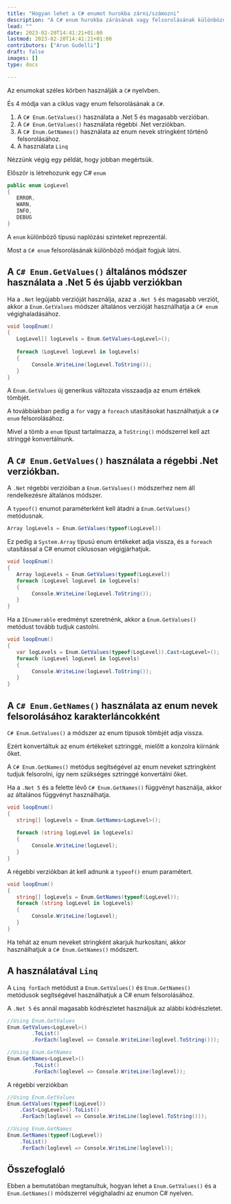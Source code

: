 ```yaml
---
title: "Hogyan lehet a C# enumot hurokba zárni/számozni"
description: "A C# enum hurokba zárásának vagy felsorolásának különböző módjai példákkal"
lead: ""
date: 2023-02-20T14:41:21+01:00
lastmod: 2023-02-20T14:41:21+01:00
contributors: ["Arun Gudelli"]
draft: false
images: []
type: docs

---
```


Az enumokat széles körben használják a `C#` nyelvben. 

És 4 módja van a ciklus vagy enum felsorolásának a `C#`. 

1. A `C# Enum.GetValues()` használata a .Net 5 és magasabb verzióban.
2. A `C# Enum.GetValues()` használata régebbi .Net verziókban.
3. A `C# Enum.GetNames()` használata az enum nevek stringként történő felsorolásához.
4. A  használata `Linq`

Nézzünk végig egy példát, hogy jobban megértsük. 

Először is létrehozunk egy C# `enum`

```csharp
public enum LogLevel
{
   ERROR, 
   WARN, 
   INFO, 
   DEBUG
}
```

A `enum` különböző típusú naplózási szinteket reprezentál.

Most a `C# enum` felsorolásának különböző módjait fogjuk látni.

## A `C# Enum.GetValues()` általános módszer használata a .Net 5 és újabb verziókban

Ha a `.Net` legújabb verzióját használja, azaz a `.Net 5` és magasabb verziót, akkor a `Enum.GetValues` módszer általános verzióját használhatja a `C# enum` végighaladásához.

```csharp
void loopEnum()
{
   LogLevel[] logLevels = Enum.GetValues<LogLevel>();
   
   foreach (LogLevel logLevel in logLevels)
   {
        Console.WriteLine(logLevel.ToString());
   }
}
```

A `Enum.GetValues` új generikus változata visszaadja az enum értékek tömbjét. 

A továbbiakban pedig a `for` vagy a `foreach` utasításokat használhatjuk a `C# enum` felsorolásához. 

Mivel a tömb a `enum` típust tartalmazza, a `ToString()` módszerrel kell azt stringgé konvertálnunk.

## A `C# Enum.GetValues()` használata a régebbi .Net verziókban.

A `.Net` régebbi verzióiban a `Enum.GetValues()` módszerhez nem áll rendelkezésre általános módszer. 

A `typeof()` enumot paraméterként kell átadni a `Enum.GetValues()` metódusnak. 

```csharp
Array logLevels = Enum.GetValues(typeof(LogLevel))
```
Ez pedig a `System.Array` típusú enum értékeket adja vissza, és a `foreach` utasítással a C# enumot ciklusosan végigjárhatjuk.

```csharp
void loopEnum()
{
   Array logLevels = Enum.GetValues(typeof(LogLevel))
   foreach (LogLevel logLevel in logLevels)
   {
        Console.WriteLine(logLevel.ToString());
   }
}
```

Ha a `IEnumerable` eredményt szeretnénk, akkor a `Enum.GetValues()` metódust tovább tudjuk castolni.

```csharp
void loopEnum()
{
   var logLevels = Enum.GetValues(typeof(LogLevel)).Cast<LogLevel>();
   foreach (LogLevel logLevel in logLevels)
   {
        Console.WriteLine(logLevel.ToString());
   }
}
```

## A `C# Enum.GetNames()` használata az enum nevek felsorolásához karakterláncokként 

`C# Enum.GetValues()` a módszer az enum típusok tömbjét adja vissza. 

Ezért konvertáltuk az enum értékeket sztringgé, mielőtt a konzolra kiírnánk őket.

A `C# Enum.GetNames()` metódus segítségével az enum neveket sztringként tudjuk felsorolni, így nem szükséges sztringgé konvertálni őket.

Ha a `.Net 5` és a felette lévő `C# Enum.GetNames()` függvényt használja, akkor az általános függvényt használhatja.

```csharp
void loopEnum()
{
   string[] logLevels = Enum.GetNames<LogLevel>();
   
   foreach (string logLevel in logLevels)
   {
        Console.WriteLine(logLevel);
   }
}
```

A régebbi verziókban át kell adnunk a `typeof()` enum paramétert.

```csharp
void loopEnum()
{
   string[] logLevels = Enum.GetNames(typeof(LogLevel));
   foreach (string logLevel in logLevels)
   {
        Console.WriteLine(logLevel);
   }
}
```

Ha tehát az enum neveket stringként akarjuk hurkosítani, akkor használhatjuk a `C# Enum.GetNames()` módszert.

## A  használatával `Linq`

A `Linq forEach` metódust a `Enum.GetValues()` és `Enum.GetNames()` metódusok segítségével használhatjuk a C# enum felsorolásához.

A `.Net 5` és annál magasabb kódrészletet használjuk az alábbi kódrészletet.

```csharp
//Using Enum.GetValues
Enum.GetValues<LogLevel>()
        .ToList()
        .ForEach(loglevel => Console.WriteLine(loglevel.ToString()));

//Using Enum.GetNames
Enum.GetNames<LogLevel>()
        .ToList()
        .ForEach(loglevel => Console.WriteLine(loglevel));        
```

A régebbi verziókban

```csharp
//Using Enum.GetValues
Enum.GetValues(typeof(LogLevel))
    .Cast<LogLevel>().ToList()
    .ForEach(loglevel => Console.WriteLine(loglevel.ToString()));

//Using Enum.GetNames
Enum.GetNames(typeof(LogLevel))
    .ToList()
    .ForEach(loglevel => Console.WriteLine(loglevel));    
```

## Összefoglaló

Ebben a bemutatóban megtanultuk, hogyan lehet a `Enum.GetValues()` és a `Enum.GetNames()` módszerrel végighaladni az enumon C# nyelven.










